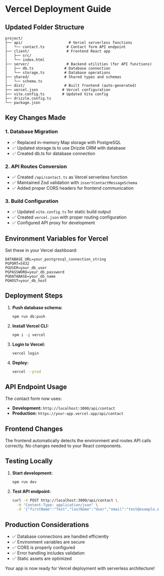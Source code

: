 # Vercel Deployment Guide

## Updated Folder Structure

```
project/
├── api/                     # Vercel serverless functions
│   └── contact.ts          # Contact form API endpoint
├── client/                 # Frontend React app
│   ├── src/
│   └── index.html
├── server/                 # Backend utilities (for API functions)
│   ├── db.ts              # Database connection
│   └── storage.ts         # Database operations
├── shared/                # Shared types and schemas
│   └── schema.ts
├── dist/                  # Built frontend (auto-generated)
├── vercel.json           # Vercel configuration
├── vite.config.ts        # Updated Vite config
├── drizzle.config.ts
└── package.json
```

## Key Changes Made

### 1. Database Migration
- ✅ Replaced in-memory Map storage with PostgreSQL
- ✅ Updated storage.ts to use Drizzle ORM with database
- ✅ Created db.ts for database connection

### 2. API Routes Conversion
- ✅ Created `/api/contact.ts` as Vercel serverless function
- ✅ Maintained Zod validation with `insertContactMessageSchema`
- ✅ Added proper CORS headers for frontend communication

### 3. Build Configuration
- ✅ Updated `vite.config.ts` for static build output
- ✅ Created `vercel.json` with proper routing configuration
- ✅ Configured API proxy for development

## Environment Variables for Vercel

Set these in your Vercel dashboard:

```
DATABASE_URL=your_postgresql_connection_string
PGPORT=5432
PGUSER=your_db_user
PGPASSWORD=your_db_password
PGDATABASE=your_db_name
PGHOST=your_db_host
```

## Deployment Steps

1. **Push database schema:**
   ```bash
   npm run db:push
   ```

2. **Install Vercel CLI:**
   ```bash
   npm i -g vercel
   ```

3. **Login to Vercel:**
   ```bash
   vercel login
   ```

4. **Deploy:**
   ```bash
   vercel --prod
   ```

## API Endpoint Usage

The contact form now uses:
- **Development:** `http://localhost:3000/api/contact`
- **Production:** `https://your-app.vercel.app/api/contact`

## Frontend Changes

The frontend automatically detects the environment and routes API calls correctly. No changes needed to your React components.

## Testing Locally

1. **Start development:**
   ```bash
   npm run dev
   ```

2. **Test API endpoint:**
   ```bash
   curl -X POST http://localhost:3000/api/contact \
     -H "Content-Type: application/json" \
     -d '{"firstName":"Test","lastName":"User","email":"test@example.com","subject":"Test","message":"Hello world"}'
   ```

## Production Considerations

- ✅ Database connections are handled efficiently
- ✅ Environment variables are secure
- ✅ CORS is properly configured
- ✅ Error handling includes validation
- ✅ Static assets are optimized

Your app is now ready for Vercel deployment with serverless architecture!